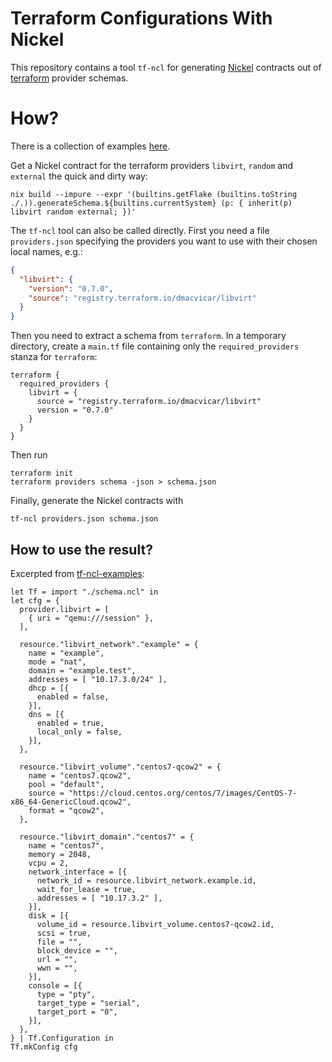 # Terraform Configurations With Nickel

This repository contains a tool `tf-ncl` for generating [Nickel](https://github.com/tweag/nickel) contracts out of [terraform](https://www.terraform.io) provider schemas.

# How?
There is a collection of examples [here](https://github.com/tweag/tf-ncl-examples).

Get a Nickel contract for the terraform providers `libvirt`, `random` and `external` the quick and dirty way:
```
nix build --impure --expr '(builtins.getFlake (builtins.toString ./.)).generateSchema.${builtins.currentSystem} (p: { inherit(p) libvirt random external; })'
```

The `tf-ncl` tool can also be called directly. First you need a file `providers.json` specifying the providers you want to use with their chosen local names, e.g.:
```json
{
  "libvirt": {
    "version": "0.7.0",
    "source": "registry.terraform.io/dmacvicar/libvirt"
  }
}
```
Then you need to extract a schema from `terraform`. In a temporary directory, create a `main.tf` file containing only the `required_providers` stanza for `terraform`:
```
terraform {
  required_providers {
    libvirt = {
      source = "registry.terraform.io/dmacvicar/libvirt"
      version = "0.7.0"
    }
  }
}
```
Then run
```
terraform init
terraform providers schema -json > schema.json
```
Finally, generate the Nickel contracts with
```
tf-ncl providers.json schema.json
```

## How to use the result?
Excerpted from [tf-ncl-examples](https://github.com/tweag/tf-ncl-examples):
```
let Tf = import "./schema.ncl" in
let cfg = {
  provider.libvirt = [
    { uri = "qemu:///session" },
  ],

  resource."libvirt_network"."example" = {
    name = "example",
    mode = "nat",
    domain = "example.test",
    addresses = [ "10.17.3.0/24" ],
    dhcp = [{
      enabled = false,
    }],
    dns = [{
      enabled = true,
      local_only = false,
    }],
  },

  resource."libvirt_volume"."centos7-qcow2" = {
    name = "centos7.qcow2",
    pool = "default",
    source = "https://cloud.centos.org/centos/7/images/CentOS-7-x86_64-GenericCloud.qcow2",
    format = "qcow2",
  },

  resource."libvirt_domain"."centos7" = {
    name = "centos7",
    memory = 2048,
    vcpu = 2,
    network_interface = [{
      network_id = resource.libvirt_network.example.id,
      wait_for_lease = true,
      addresses = [ "10.17.3.2" ],
    }],
    disk = [{
      volume_id = resource.libvirt_volume.centos7-qcow2.id,
      scsi = true,
      file = "",
      block_device = "",
      url = "",
      wwn = "",
    }],
    console = [{
      type = "pty",
      target_type = "serial",
      target_port = "0",
    }],
  },
} | Tf.Configuration in
Tf.mkConfig cfg
```

